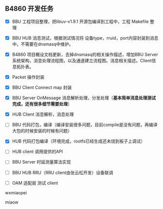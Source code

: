 ## B4860 开发任务

- [x] BBU 工程项目整理，把libuv-v1.9.1 开源包编译到工程中，工程 Makefile 整理
- [x] BBU HUB 消息测试，根据测试情况将 设备type，rruid，port内容封装到消息中，不需要在dnsmasq中维护。
- [x] B4860 项目概设文档更新，去掉dnsmasq的相关操作描述，增加BBU Server系统架构，消息处理流程图，以及通道建立流程图。消息相关描述。Client信息拓扑表。
- [x] Packet 操作封装
- [x] BBU Client Connect map 封装
- [x] BBU Server OnMessage 消息解析处理，分发处理（**基本简单消息处理测试完成，还有很多细节需要处理**）
- [x] HUB Client 消息解析，消息处理
- [ ] BBU 代码打包，编译（编译安装很多问题，目前compile是没有问题，再编译大包的时候安装的时候有问题）
- [x] HUB 代码打包编译（环境完成，rootfs已经生成还未烧到板子上调试）
- [ ] HUB client 调用提供的API 
- [ ] BBU Server 时延测量算法实现
- [ ] BBU HUB RRU（RRU client由张云松开发）设备联调
- [ ] OAM 适配层 测试 client





<i class="fab fa-weixin fa-lg"></i> wxmiaopei



<span class="fa-stack fa-2x">
  <i class="fas fa-square fa-stack-2x"></i>
  <i class="fas fa-terminal fa-stack-1x fa-inverse"></i>miaow</span>


